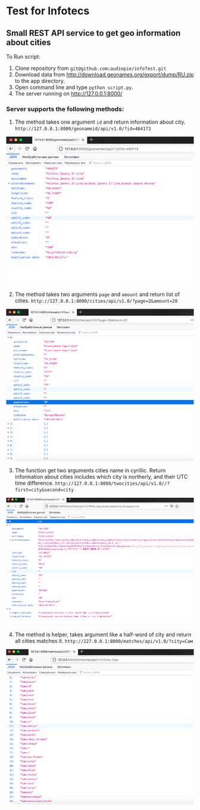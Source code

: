 # Test for Infotecs #

## Small REST API service to get geo information about cities ##

To Run script:

1. Clone repository from `git@github.com:audiopie/infoTest.git`
2. Download data from http://download.geonames.org/export/dump/RU.zip to the app directory.
3. Open command line and  type `python script.py`. 
4. The server running on http://127.0.0.1:8000/ 

### Server supports the following methods: ###

1. The method takes one argument `id` and return information about city.  `http://127.0.0.1:8000/geonameid/api/v1.0/?id=464173`

![return city by geonameid](screenshots/id.jpg) 

2. The method takes two arguments `page` and `amount` and return list of cities.  `http://127.0.0.1:8000/cities/api/v1.0/?page=2&amount=20`

![return list of cities by page and anount](screenshots/amout.jpg) 

3. The function get two arguments cities name in cyrillic. Return information about cities includes which city is northerly, and their UTC time difference.  `http://127.0.0.1:8000/twocities/api/v1.0//?first=city&second=city`

![return information about two cities](screenshots/twocities.jpg)

4. The method is helper, takes argument like a half-word of city and return all cities matches it.  `http://127.0.0.1:8000/matches/api/v1.0/?city=Сам`

![return list of matches cities](screenshots/matches.jpg)